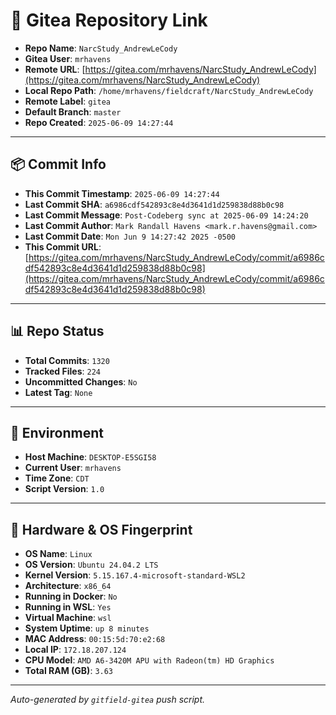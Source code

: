 # 🔗 Gitea Repository Link

- **Repo Name**: `NarcStudy_AndrewLeCody`
- **Gitea User**: `mrhavens`
- **Remote URL**: [https://gitea.com/mrhavens/NarcStudy_AndrewLeCody](https://gitea.com/mrhavens/NarcStudy_AndrewLeCody)
- **Local Repo Path**: `/home/mrhavens/fieldcraft/NarcStudy_AndrewLeCody`
- **Remote Label**: `gitea`
- **Default Branch**: `master`
- **Repo Created**: `2025-06-09 14:27:44`

---

## 📦 Commit Info

- **This Commit Timestamp**: `2025-06-09 14:27:44`
- **Last Commit SHA**: `a6986cdf542893c8e4d3641d1d259838d88b0c98`
- **Last Commit Message**: `Post-Codeberg sync at 2025-06-09 14:24:20`
- **Last Commit Author**: `Mark Randall Havens <mark.r.havens@gmail.com>`
- **Last Commit Date**: `Mon Jun 9 14:27:42 2025 -0500`
- **This Commit URL**: [https://gitea.com/mrhavens/NarcStudy_AndrewLeCody/commit/a6986cdf542893c8e4d3641d1d259838d88b0c98](https://gitea.com/mrhavens/NarcStudy_AndrewLeCody/commit/a6986cdf542893c8e4d3641d1d259838d88b0c98)

---

## 📊 Repo Status

- **Total Commits**: `1320`
- **Tracked Files**: `224`
- **Uncommitted Changes**: `No`
- **Latest Tag**: `None`

---

## 🧭 Environment

- **Host Machine**: `DESKTOP-E5SGI58`
- **Current User**: `mrhavens`
- **Time Zone**: `CDT`
- **Script Version**: `1.0`

---

## 🧬 Hardware & OS Fingerprint

- **OS Name**: `Linux`
- **OS Version**: `Ubuntu 24.04.2 LTS`
- **Kernel Version**: `5.15.167.4-microsoft-standard-WSL2`
- **Architecture**: `x86_64`
- **Running in Docker**: `No`
- **Running in WSL**: `Yes`
- **Virtual Machine**: `wsl`
- **System Uptime**: `up 8 minutes`
- **MAC Address**: `00:15:5d:70:e2:68`
- **Local IP**: `172.18.207.124`
- **CPU Model**: `AMD A6-3420M APU with Radeon(tm) HD Graphics`
- **Total RAM (GB)**: `3.63`

---

_Auto-generated by `gitfield-gitea` push script._

